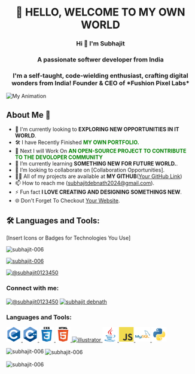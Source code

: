 <h1 align="center">👋 HELLO, WELCOME TO MY OWN WORLD </h1>

<h3 align="center"> Hi 👋 I'm Subhajit</h3>
<h3 align="center">A passionate softwer developer from India</h3>
<h3 align="center">I'm a self-taught, code-wielding enthusiast, crafting digital wonders from India! Founder & CEO of *Fushion Pixel Labs*</h3>

![My Animation](https://user-images.githubusercontent.com/74038190/225813708-98b745f2-7d22-48cf-9150-083f1b00d6c9.gif)

## About Me 🙌
- 🚀 I'm currently looking to **EXPLORING NEW OPPORTUNITIES IN IT WORLD**.
- 🛠️ I have Recently Finished <span style="color:green">**MY OWN PORTFOLIO.**</span>
- 📝 Next I will Work On <span style="color:green">**AN OPEN-SOURCE PROJECT TO CONTRIBUTE TO THE DEVOLOPER COMMUNITY**</span>
- 🌱 I’m currently learning **SOMETHING NEW FOR FUTURE WORLD.**.
- 🤝 I’m looking to collaborate on [Collaboration Opportunities].
- 👨‍💻 All of my projects are available at **MY GITHUB**([Your GitHub Link](https://github.com/subhajit-006))
- 📫 How to reach me (subhajitdebnath2024@gmail.com).
- ⚡ Fun fact **I LOVE CREATING AND DESIGNING SOMETHINGS NEW**.
- 🌐 Don't Forget To Checkout [Your Website](www.fusionpixellabs.com).

## 🛠️ Languages and Tools:
[Insert Icons or Badges for Technologies You Use]


<p align="left"> <img src="https://komarev.com/ghpvc/?username=subhajit-006&label=Profile%20views&color=0e75b6&style=flat" alt="subhajit-006" /> </p>

<p align="left"> <a href="https://github.com/ryo-ma/github-profile-trophy"><img src="https://github-profile-trophy.vercel.app/?username=subhajit-006" alt="subhajit-006" /></a> </p>

<p align="left"> <a href="https://twitter.com/@subhajit0123450" target="blank"><img src="https://img.shields.io/twitter/follow/@subhajit0123450?logo=twitter&style=for-the-badge" alt="@subhajit0123450" /></a> </p>

<h3 align="left">Connect with me:</h3>
<p align="left">
<a href="https://twitter.com/@subhajit0123450" target="blank"><img align="center" src="https://raw.githubusercontent.com/rahuldkjain/github-profile-readme-generator/master/src/images/icons/Social/twitter.svg" alt="@subhajit0123450" height="30" width="40" /></a>
<a href="https://linkedin.com/in/subhajit debnath" target="blank"><img align="center" src="https://raw.githubusercontent.com/rahuldkjain/github-profile-readme-generator/master/src/images/icons/Social/linked-in-alt.svg" alt="subhajit debnath" height="30" width="40" /></a>
</p>

<h3 align="left">Languages and Tools:</h3>
<p align="left"> <a href="https://www.cprogramming.com/" target="_blank" rel="noreferrer"> <img src="https://raw.githubusercontent.com/devicons/devicon/master/icons/c/c-original.svg" alt="c" width="40" height="40"/> </a> <a href="https://www.w3schools.com/cpp/" target="_blank" rel="noreferrer"> <img src="https://raw.githubusercontent.com/devicons/devicon/master/icons/cplusplus/cplusplus-original.svg" alt="cplusplus" width="40" height="40"/> </a> <a href="https://www.w3schools.com/css/" target="_blank" rel="noreferrer"> <img src="https://raw.githubusercontent.com/devicons/devicon/master/icons/css3/css3-original-wordmark.svg" alt="css3" width="40" height="40"/> </a> <a href="https://www.w3.org/html/" target="_blank" rel="noreferrer"> <img src="https://raw.githubusercontent.com/devicons/devicon/master/icons/html5/html5-original-wordmark.svg" alt="html5" width="40" height="40"/> </a> <a href="https://www.adobe.com/in/products/illustrator.html" target="_blank" rel="noreferrer"> <img src="https://www.vectorlogo.zone/logos/adobe_illustrator/adobe_illustrator-icon.svg" alt="illustrator" width="40" height="40"/> </a> <a href="https://www.java.com" target="_blank" rel="noreferrer"> <img src="https://raw.githubusercontent.com/devicons/devicon/master/icons/java/java-original.svg" alt="java" width="40" height="40"/> </a> <a href="https://developer.mozilla.org/en-US/docs/Web/JavaScript" target="_blank" rel="noreferrer"> <img src="https://raw.githubusercontent.com/devicons/devicon/master/icons/javascript/javascript-original.svg" alt="javascript" width="40" height="40"/> </a> <a href="https://www.mysql.com/" target="_blank" rel="noreferrer"> <img src="https://raw.githubusercontent.com/devicons/devicon/master/icons/mysql/mysql-original-wordmark.svg" alt="mysql" width="40" height="40"/> </a> <a href="https://www.python.org" target="_blank" rel="noreferrer"> <img src="https://raw.githubusercontent.com/devicons/devicon/master/icons/python/python-original.svg" alt="python" width="40" height="40"/> </a> </p>

<p><img align="left" src="https://github-readme-stats.vercel.app/api/top-langs?username=subhajit-006&show_icons=true&locale=en&layout=compact" alt="subhajit-006" /></p>

<p>&nbsp;<img align="center" src="https://github-readme-stats.vercel.app/api?username=subhajit-006&show_icons=true&locale=en" alt="subhajit-006" /></p>

<p><img align="center" src="https://github-readme-streak-stats.herokuapp.com/?user=subhajit-006&" alt="subhajit-006" /></p>
